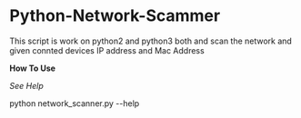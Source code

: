 # Python-Network-Scammer
This script is work on python2 and python3 both and scan the network and given connted devices IP address and Mac Address


**How To Use**

_See Help_

python network_scanner.py --help
